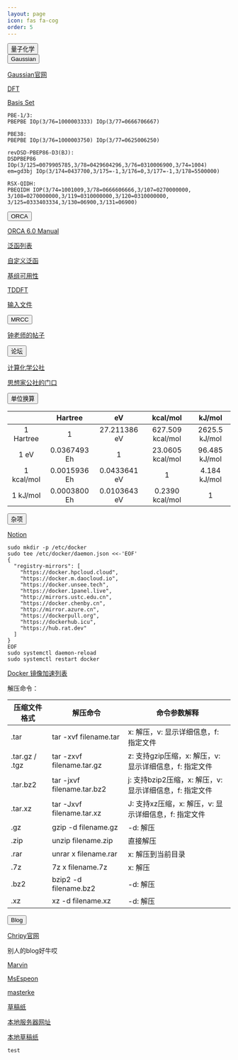```yaml
---
layout: page
icon: fas fa-cog
order: 5
---
```

<div class="collapsible-section">
<button class="collapsible-btn">量子化学</button>
<div class="collapsible-content" markdown="1">

<div class="collapsible-section">
<button class="collapsible-btn">Gaussian</button>
<div class="collapsible-content" markdown="1">

[Gaussian官网](https://gaussian.com/gaussian16/)

[DFT](https://gaussian.com/DFT)

[Basis Set](https://gaussian.com/basissets/)

```
PBE-1/3:
PBEPBE IOp(3/76=1000003333) IOp(3/77=0666706667)

PBE38:
PBEPBE IOp(3/76=1000003750) IOp(3/77=0625006250)

revDSD-PBEP86-D3(BJ):
DSDPBEP86 IOp(3/125=0079905785,3/78=0429604296,3/76=0310006900,3/74=1004) em=gd3bj IOp(3/174=0437700,3/175=-1,3/176=0,3/177=-1,3/178=5500000)

RSX-QIDH:
PBEQIDH IOP(3/74=1001009,3/78=0666606666,3/107=0270000000,
3/108=0270000000,3/119=0310000000,3/120=0310000000,
3/125=0333403334,3/130=06900,3/131=06900)
```

</div>
</div>



<div class="collapsible-section">
<button class="collapsible-btn">ORCA</button>
<div class="collapsible-content" markdown="1">

[ORCA 6.0 Manual](https://www.faccts.de/docs/orca/6.0/manual/index.html)

[泛函列表](https://www.faccts.de/docs/orca/6.0/manual/contents/structure.html#density-functional-methods)

[自定义泛函](https://www.faccts.de/docs/orca/6.0/manual/contents/detailed/model.html#sec-model-dft-functionals-detailed)

[基组可用性](https://www.faccts.de/docs/orca/6.0/manual/contents/detailed/basisset.html#table-basisset-availability-detailed)

[TDDFT](https://www.faccts.de/docs/orca/6.0/manual/contents/detailed/tddft.html)

[输入文件](https://sites.google.com/site/orcainputlibrary/)

</div>
</div>

<div class="collapsible-section">
<button class="collapsible-btn">MRCC</button>
<div class="collapsible-content" markdown="1">

[钟老师的帖子](http://bbs.keinsci.com/thread-29156-1-1.html)

</div>
</div>

<div class="collapsible-section">
<button class="collapsible-btn">论坛</button>
<div class="collapsible-content" markdown="1">

[计算化学公社](http://bbs.keinsci.com/forum.php)

[思想家公社的门口](http://sobereva.com/)

</div>
</div>

<div class="collapsible-section">
<button class="collapsible-btn">单位换算</button>
<div class="collapsible-content" markdown="1">

|            |   Hartree    |      eV      |     kcal/mol     |    kJ/mol     |
| :--------: | :----------: | :----------: | :--------------: | :-----------: |
| 1 Hartree  |      1       | 27.211386 eV | 627.509 kcal/mol | 2625.5 kJ/mol |
|    1 eV    | 0.0367493 Eh |      1       | 23.0605 kcal/mol | 96.485 kJ/mol |
| 1 kcal/mol | 0.0015936 Eh | 0.0433641 eV |        1         | 4.184 kJ/mol  |
|  1 kJ/mol  | 0.0003800 Eh | 0.0103643 eV | 0.2390 kcal/mol  |       1       |

</div>
</div>

</div>
</div>

<div class="collapsible-section">
<button class="collapsible-btn">杂项</button>
<div class="collapsible-content" markdown="1">

[Notion](https://zhuanlan.zhihu.com/p/614078488)

```
sudo mkdir -p /etc/docker
sudo tee /etc/docker/daemon.json <<-'EOF'
{
  "registry-mirrors": [
    "https://docker.hpcloud.cloud",
    "https://docker.m.daocloud.io",
    "https://docker.unsee.tech",
    "https://docker.1panel.live",
    "http://mirrors.ustc.edu.cn",
    "https://docker.chenby.cn",
    "http://mirror.azure.cn",
    "https://dockerpull.org",
    "https://dockerhub.icu",
    "https://hub.rat.dev"
  ]
}
EOF
sudo systemctl daemon-reload
sudo systemctl restart docker
```
[Docker 镜像加速列表](https://www.coderjia.cn/archives/dba3f94c-a021-468a-8ac6-e840f85867ea)

解压命令：

| 压缩文件格式 | 解压命令 | 命令参数解释 |
|--------------|----------|--------------|
| .tar | tar -xvf filename.tar | x: 解压，v: 显示详细信息，f: 指定文件 |
| .tar.gz / .tgz | tar -zxvf filename.tar.gz | z: 支持gzip压缩，x: 解压，v: 显示详细信息，f: 指定文件 |
| .tar.bz2 | tar -jxvf filename.tar.bz2 | j: 支持bzip2压缩，x: 解压，v: 显示详细信息，f: 指定文件 |
| .tar.xz | tar -Jxvf filename.tar.xz | J: 支持xz压缩，x: 解压，v: 显示详细信息，f: 指定文件 |
| .gz | gzip -d filename.gz | -d: 解压 |
| .zip | unzip filename.zip | 直接解压 |
| .rar | unrar x filename.rar | x: 解压到当前目录 |
| .7z | 7z x filename.7z | x: 解压 |
| .bz2 | bzip2 -d filename.bz2 | -d: 解压 |
| .xz | xz -d filename.xz | -d: 解压 |

</div>
</div>

<div class="collapsible-section">
<button class="collapsible-btn">Blog</button>
<div class="collapsible-content" markdown="1">

[Chripy官网](https://chirpy.cotes.page/)

别人的blog好牛哎

[Marvin](https://winxuan.github.io/posts/creat-blog/)

[MsEspeon](https://ittousei.github.io/posts/customize-my-blog/)

[masterke](https://masterke.cn/)

[草稿纸](https://bane-dysta.github.io/draft)

[本地服务器网址](http://127.0.0.1:4000/)

[本地草稿纸](http://127.0.0.1:4000/draft)



</div>
</div>

```
test
```